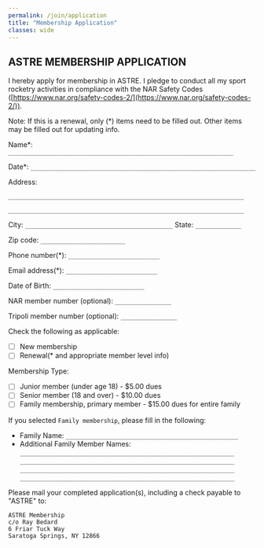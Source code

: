```yaml
---
permalink: /join/application
title: "Membership Application"
classes: wide
---
```


## ASTRE MEMBERSHIP APPLICATION

I hereby apply for membership in ASTRE.  I pledge to conduct all my
sport rocketry activities in compliance with the NAR Safety Codes 
([https://www.nar.org/safety-codes-2/](https://www.nar.org/safety-codes-2/)).

<!--
  TODO MAS: I dont think I've been made to fill out a renewal form recently. 
  Can we get rid of this note and the asterisks?
-->
Note: If this is a renewal, only (*) items need to be filled out.
Other items may be filled out for updating info.

Name*: `________________________________________________________________`

Date*: `________________________________________________________________`

Address:

  `___________________________________________________________________`

  `___________________________________________________________________`

City: `__________________________________________` State: `_____________`

Zip code: `________________________`

Phone number(*): `__________________________`

Email address(*): `__________________________`

Date of Birth: `__________________________`

NAR member number (optional): `________________`

Tripoli member number (optional): `________________`

Check the following as applicable:
  - [ ] New membership
  - [ ] Renewal(* and appropriate member level info)

Membership Type:
  - [ ] Junior member (under age 18) - $5.00 dues
  - [ ] Senior member (18 and over)  - $10.00 dues
  - [ ] Family membership, primary member - $15.00 dues for entire family

If you selected `Family membership`, please fill in the following:

 - Family Name: `_________________________________________________`
 - Additional Family Member Names: 
    `_____________________________________________________________`
    `_____________________________________________________________`
    `_____________________________________________________________`
    `_____________________________________________________________`

Please mail your completed application(s), including a check payable
to "ASTRE" to:

```address
ASTRE Membership
c/o Ray Bedard
6 Friar Tuck Way
Saratoga Springs, NY 12866
```
